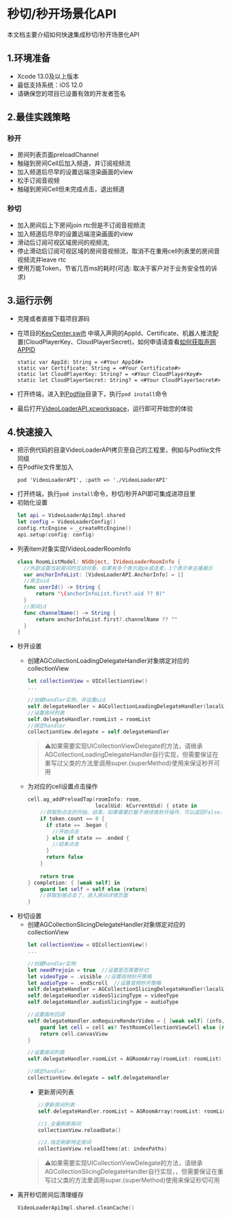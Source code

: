 # 秒切/秒开场景化API

本文档主要介绍如何快速集成秒切/秒开场景化API

## 1.环境准备
- Xcode 13.0及以上版本
- 最低支持系统：iOS 12.0
- 请确保您的项目已设置有效的开发者签名

## 2.最佳实践策略
### 秒开
- 房间列表页面preloadChannel
- 触碰到房间Cell后加入频道，并订阅视频流
- 加入频道后尽早的设置远端渲染画面的view
- 松手订阅音视频
- 触碰到房间Cell但未完成点击，退出频道
### 秒切
- 加入房间后上下房间join rtc但是不订阅音视频流
- 加入频道后尽早的设置远端渲染画面的view
- 滑动后订阅可视区域房间的视频流,
- 停止滑动后订阅可视区域的房间音视频流，取消不在重用cell列表里的房间音视频流并leave rtc
- 使用万能Token，节省几百ms的耗时(可选: 取决于客户对于业务安全性的诉求)
  
## 3.运行示例
- 克隆或者直接下载项目源码
- 在项目的[KeyCenter.swift](Example/VideoLoaderAPI/KeyCenter.swift) 中填入声网的AppId、Certificate、机器人推流配置(CloudPlayerKey、CloudPlayerSecret)，如何申请请查看[如何获取声网APPID](../README.md###如何获取声网APPID)
  
  ```
  static var AppId: String = <#Your AppId#>
  static var Certificate: String = <#Your Certificate#>
  static let CloudPlayerKey: String? = <#Your CloudPlayerKey#>
  static let CloudPlayerSecret: String? = <#Your CloudPlayerSecret#>
  ```
- 打开终端，进入到[Podfile](Example/Podfile)目录下，执行`pod install`命令
- 最后打开[VideoLoaderAPI.xcworkspace](Example/VideoLoaderAPI.xcworkspace)，运行即可开始您的体验

## 4.快速接入

- 把示例代码的目录VideoLoaderAPI拷贝至自己的工程里，例如与Podfile文件同级
- 在Podfile文件里加入
  ```
  pod 'VideoLoaderAPI', :path => './VideoLoaderAPI'
  ```
- 打开终端，执行`pod install`命令，秒切/秒开API即可集成进项目里
- 初始化设置
  ```swift
  let api = VideoLoaderApiImpl.shared
  let config = VideoLoaderConfig()
  config.rtcEngine = _createRtcEngine()
  api.setup(config: config)
  ```
- 列表item对象实现IVideoLoaderRoomInfo
  ```swift
  class RoomListModel: NSObject, IVideoLoaderRoomInfo {
    //外部设置当前房间的互动对象，如果有多个表示是pk或连麦，1个表示单主播展示
    var anchorInfoList: [VideoLoaderAPI.AnchorInfo] = []
    //房主uid
    func userId() -> String {
        return "\(anchorInfoList.first?.uid ?? 0)"
    }
    //房间id
    func channelName() -> String {
        return anchorInfoList.first?.channelName ?? ""
    }
  }
  ```
- 秒开设置
    - 创建AGCollectionLoadingDelegateHandler对象绑定对应的collectionView
        ```swift
        let collectionView = UICollectionView()
        ...

        //创建handler实例，并设置uid
        self.delegateHandler = AGCollectionLoadingDelegateHandler(localUid: kCurrentUid)
        //设置房间列表
        self.delegateHandler.roomList = roomList
        //绑定handler
        collectionView.delegate = self.delegateHandler
        ```

      > ⚠️如果需要实现UICollectionViewDelegate的方法，请继承AGCollectionLoadingDelegateHandler自行实现，但需要保证在重写过父类的方法里调用super.{superMethod}使用来保证秒开可用

    - 为对应的cell设置点击操作
        ```swift
        cell.ag_addPreloadTap(roomInfo: room,
                              localUid: kCurrentUid) { state in
            //获取到点击的开始、结束，如果需要拦截不继续做秒开操作，可以返回false，例如token没有获取成功
            if token.count == 0 {
              if state == .began {
                //开始点击
              } else if state == .ended {
                //结束点击
              }
              return false
            }
            
            return true
        } completion: { [weak self] in
            guard let self = self else {return}
            //获取到被点击了，进入房间详情页面
        }
        ```
- 秒切设置
    - 创建AGCollectionSlicingDelegateHandler对象绑定对应的collectionView
        ```swift
        let collectionView = UICollectionView()
        ...

        //创建handler实例
        let needPrejoin = true  //设置是否需要秒切
        let videoType = .visible //设置视频秒开策略
        let audioType = .endScroll  //设置音频秒开策略
        self.delegateHandler = AGCollectionSlicingDelegateHandler(localUid: kCurrentUid, needPrejoin: needPrejoin)
        self.delegateHandler.videoSlicingType = videoType
        self.delegateHandler.audioSlicingType = audioType

        //设置画布回调
        self.delegateHandler.onRequireRenderVideo = { [weak self] (info, cell, indexPath) in
            guard let cell = cell as? TestRoomCollectionViewCell else {return nil }
            return cell.canvasView
        }
        
        //设置房间列表
        self.delegateHandler.roomList = AGRoomArray(roomList: roomList)
        
        //绑定handler
        collectionView.delegate = self.delegateHandler
        ```
      - 更新房间列表
        ```swift
        //更新房间列表
        self.delegateHandler.roomList = AGRoomArray(roomList: roomList)

        //1.全量刷新房间
        collectionView.reloadData()

        //2.指定刷新特定房间
        collectionView.reloadItems(at: indexPaths)
        ```
      > ⚠️如果需要实现UICollectionViewDelegate的方法，请继承AGCollectionSlicingDelegateHandler自行实现，，但需要保证在重写过父类的方法里调用super.{superMethod}使用来保证秒切可用
- 离开秒切房间后清理缓存
    ```swift
    VideoLoaderApiImpl.shared.cleanCache()